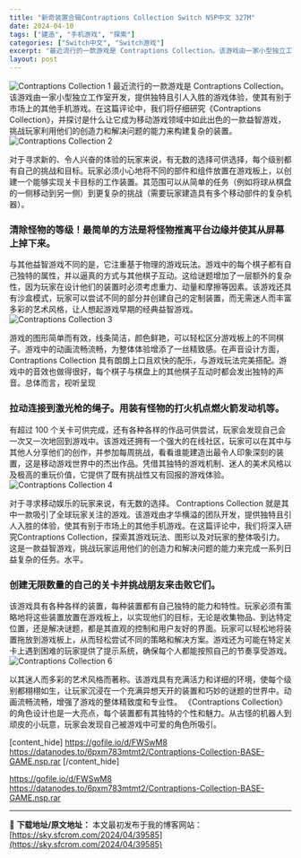 ```yaml
---
title: "新奇装置合辑Contraptions Collection Switch NSP中文 327M"
date: 2024-04-10
tags: ["建造", "手机游戏", "探索"]
categories: ["Switch中文", "Switch游戏"]
excerpt: "最近流行的一款游戏是 Contraptions Collection。该游戏由一家小型独立工作室开发，提供独特且引人入胜的游戏体验，使其有别于市场上的其他手机游戏。在这篇评论中，我们将仔细研究《Contraptions Collection》，并探讨是什么让它成为移动游戏领域中如此出色的一款益智游戏&hellip;"
layout: post
---
```


<img class="aligncenter" src="https://sky.sfcrom.com/wp-content/uploads/2024/04/20240410080057-deb7e.jpeg" alt="Contraptions Collection 1" />
最近流行的一款游戏是 Contraptions Collection。该游戏由一家小型独立工作室开发，提供独特且引人入胜的游戏体验，使其有别于市场上的其他手机游戏。在这篇评论中，我们将仔细研究《Contraptions Collection》，并探讨是什么让它成为移动游戏领域中如此出色的一款益智游戏，挑战玩家利用他们的创造力和解决问题的能力来构建复杂的装置。

<img class="aligncenter" src="https://sky.sfcrom.com/wp-content/uploads/2024/04/20240410080058-e18e1.jpeg" alt="Contraptions Collection 2" />

对于寻求新的、令人兴奋的体验的玩家来说，有无数的选择可供选择，每个级别都有自己的挑战和目标。玩家必须小心地将不同的部件和组件放置在游戏板上，以创建一个能够实现关卡目标的工作装置。其范围可以从简单的任务（例如将球从棋盘的一侧移动到另一侧）到更复杂的挑战（需要玩家建造具有多个移动部件的复杂机器）。
<h3>清除怪物的等级！最简单的方法是将怪物推离平台边缘并使其从屏幕上掉下来。</h3>
与其他益智游戏不同的是，它注重基于物理的游戏玩法。游戏中的每个棋子都有自己独特的属性，并以逼真的方式与其他棋子互动。这给谜题增加了一层额外的复杂性，因为玩家在设计他们的装置时必须考虑重力、动量和摩擦等因素。该游戏还具有沙盒模式，玩家可以尝试不同的部分并创建自己的定制装置，而无需迷人而丰富多彩的艺术风格，让人想起游戏早期的经典益智游戏。

<img class="aligncenter" src="https://sky.sfcrom.com/wp-content/uploads/2024/04/20240410080058-b2485.jpeg" alt="Contraptions Collection 3" />

游戏的图形简单而有效，线条简洁，颜色鲜艳，可以轻松区分游戏板上的不同棋子。游戏中的动画流畅流畅，为整体体验增添了一丝精致感。在声音设计方面，Contraptions Collection 具有朗朗上口且欢快的配乐，与游戏玩法完美搭配。游戏中的音效也做得很好，每个棋子与棋盘上的其他棋子互动时都会发出独特的声音。总体而言，视听呈现
<h3>拉动连接到激光枪的绳子。用装有怪物的打火机点燃火箭发动机等。</h3>
有超过 100 个关卡可供完成，还有各种各样的作品可供尝试，玩家会发现自己会一次又一次地回到游戏中。该游戏还拥有一个强大的在线社区，玩家可以在其中与其他人分享他们的创作，并参加每周挑战，看看谁能建造出最令人印象深刻的装置，这是移动游戏世界中的杰出作品。凭借其独特的游戏机制、迷人的美术风格以及极高的重玩价值，它提供了既有挑战性又有回报的游戏体验。

<img class="aligncenter" src="https://sky.sfcrom.com/wp-content/uploads/2024/04/20240410080059-e2c35.jpeg" alt="Contraptions Collection 4" />

对于寻求移动娱乐的玩家来说，有无数的选择。 Contraptions Collection 就是其中一款吸引了全球玩家关注的游戏。该游戏由才华横溢的团队开发，提供独特且引人入胜的体验，使其有别于市场上的其他手机游戏。在这篇评论中，我们将深入研究Contraptions Collection，探索其游戏玩法、图形以及对玩家的整体吸引力。这是一款益智游戏，挑战玩家运用他们的创造力和解决问题的能力来完成一系列日益复杂的任务。水平。
<h3>创建无限数量的自己的关卡并挑战朋友来击败它们。</h3>
该游戏具有各种各样的装置，每种装置都有自己独特的能力和特性。玩家必须有策略地将这些装置放置在游戏板上，以实现他们的目标，无论是收集物品、到达特定位置，还是解决谜题，都是其直观的控制和用户友好的界面。玩家可以轻松地将装置拖放到游戏板上，从而轻松尝试不同的策略和解决方案。游戏还为可能在特定关卡上遇到困难的玩家提供了提示系统，确保每个人都能按照自己的节奏享受游戏。

<img class="aligncenter" src="https://sky.sfcrom.com/wp-content/uploads/2024/04/20240410080100-6b50b.jpeg" alt="Contraptions Collection 6" />

以其迷人而多彩的艺术风格而著称。该游戏具有充满活力和详细的环境，使每个级别都栩栩如生，让玩家沉浸在一个充满异想天开的装置和巧妙的谜题的世界中。动画流畅流畅，增强了游戏的整体精致度和专业性。 《Contraptions Collection》的角色设计也是一大亮点，每个装置都有其独特的个性和魅力。从古怪的机器人到顽皮的小玩意，玩家会发现自己被游戏中可爱的角色所吸引。

[content_hide]
https://gofile.io/d/FWSwM8
https://datanodes.to/6pxm783mtmt2/Contraptions-Collection-BASE-GAME.nsp.rar
[/content_hide]

<!--wechatfans start-->
https://gofile.io/d/FWSwM8
https://datanodes.to/6pxm783mtmt2/Contraptions-Collection-BASE-GAME.nsp.rar
<!--wechatfans end-->

---
📖 **下载地址/原文地址：** 本文最初发布于我的博客网站：[https://sky.sfcrom.com/2024/04/39585](https://sky.sfcrom.com/2024/04/39585)

